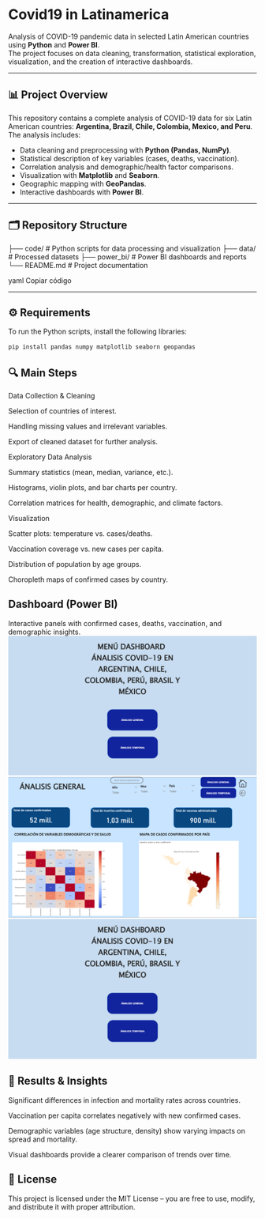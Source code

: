 # Covid19 in Latinamerica

Analysis of COVID-19 pandemic data in selected Latin American countries using **Python** and **Power BI**.  
The project focuses on data cleaning, transformation, statistical exploration, visualization, and the creation of interactive dashboards.

---

## 📊 Project Overview
This repository contains a complete analysis of COVID-19 data for six Latin American countries:
**Argentina, Brazil, Chile, Colombia, Mexico, and Peru**.  
The analysis includes:

- Data cleaning and preprocessing with **Python (Pandas, NumPy)**.
- Statistical description of key variables (cases, deaths, vaccination).
- Correlation analysis and demographic/health factor comparisons.
- Visualization with **Matplotlib** and **Seaborn**.
- Geographic mapping with **GeoPandas**.
- Interactive dashboards with **Power BI**.

---

## 🗂 Repository Structure
├── code/ # Python scripts for data processing and visualization
├── data/ # Processed datasets
├── power_bi/ # Power BI dashboards and reports
└── README.md # Project documentation

yaml
Copiar código

---

## ⚙️ Requirements
To run the Python scripts, install the following libraries:

```bash
pip install pandas numpy matplotlib seaborn geopandas
```

## 🔍 Main Steps
Data Collection & Cleaning

Selection of countries of interest.

Handling missing values and irrelevant variables.

Export of cleaned dataset for further analysis.

Exploratory Data Analysis

Summary statistics (mean, median, variance, etc.).

Histograms, violin plots, and bar charts per country.

Correlation matrices for health, demographic, and climate factors.

Visualization

Scatter plots: temperature vs. cases/deaths.

Vaccination coverage vs. new cases per capita.

Distribution of population by age groups.

Choropleth maps of confirmed cases by country.

## Dashboard (Power BI)

Interactive panels with confirmed cases, deaths, vaccination, and demographic insights.
![Portada](power_bi/dashboard1.png)
![Análisis General](power_bi/dashboard2.png)
![Análisis Temporal ](power_bi/dashboard1.png)

## 📌 Results & Insights
Significant differences in infection and mortality rates across countries.

Vaccination per capita correlates negatively with new confirmed cases.

Demographic variables (age structure, density) show varying impacts on spread and mortality.

Visual dashboards provide a clearer comparison of trends over time.


## 📄 License
This project is licensed under the MIT License – you are free to use, modify, and distribute it with proper attribution.
